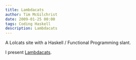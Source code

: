 ```yaml
---
title: Lambdacats
author: Tim McGilchrist
date: 2009-01-25 00:00
tags: Coding Haskell
description: Lambdacats
---
```


A Lolcats site with a Haskell / Functional Programming slant.

I present [Lambdacats](http://spl.smugmug.com/gallery/13227630_j2MHcg/).
